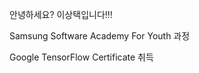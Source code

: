 안녕하세요? 이상택입니다!!!

Samsung Software Academy For Youth 과정





Google TensorFlow Certificate 취득

  









